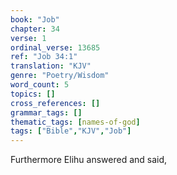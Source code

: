 ```yaml
---
book: "Job"
chapter: 34
verse: 1
ordinal_verse: 13685
ref: "Job 34:1"
translation: "KJV"
genre: "Poetry/Wisdom"
word_count: 5
topics: []
cross_references: []
grammar_tags: []
thematic_tags: [names-of-god]
tags: ["Bible","KJV","Job"]
---
```

Furthermore Elihu answered and said,
